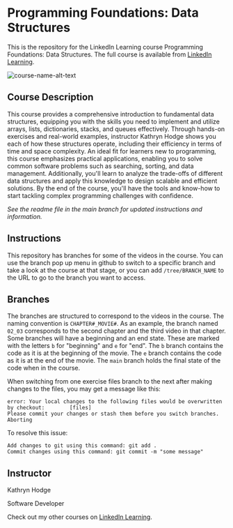 # Programming Foundations: Data Structures
This is the repository for the LinkedIn Learning course Programming Foundations: Data Structures. The full course is available from [LinkedIn Learning][lil-course-url].

![course-name-alt-text][lil-thumbnail-url]

## Course Description

This course provides a comprehensive introduction to fundamental data structures, equipping you with the skills you need to implement and utilize arrays, lists, dictionaries, stacks, and queues effectively. Through hands-on exercises and real-world examples, instructor Kathryn Hodge shows you each of how these structures operate, including their efficiency in terms of time and space complexity. An ideal fit for learners new to programming, this course emphasizes practical applications, enabling you to solve common software problems such as searching, sorting, and data management. Additionally, you'll learn to analyze the trade-offs of different data structures and apply this knowledge to design scalable and efficient solutions. By the end of the course, you'll have the tools and know-how to start tackling complex programming challenges with confidence.

_See the readme file in the main branch for updated instructions and information._
## Instructions
This repository has branches for some of the videos in the course. You can use the branch pop up menu in github to switch to a specific branch and take a look at the course at that stage, or you can add `/tree/BRANCH_NAME` to the URL to go to the branch you want to access.

## Branches
The branches are structured to correspond to the videos in the course. The naming convention is `CHAPTER#_MOVIE#`. As an example, the branch named `02_03` corresponds to the second chapter and the third video in that chapter. 
Some branches will have a beginning and an end state. These are marked with the letters `b` for "beginning" and `e` for "end". The `b` branch contains the code as it is at the beginning of the movie. The `e` branch contains the code as it is at the end of the movie. The `main` branch holds the final state of the code when in the course.

When switching from one exercise files branch to the next after making changes to the files, you may get a message like this:

    error: Your local changes to the following files would be overwritten by checkout:        [files]
    Please commit your changes or stash them before you switch branches.
    Aborting

To resolve this issue:
	
    Add changes to git using this command: git add .
	Commit changes using this command: git commit -m "some message"

## Instructor

Kathryn Hodge

Software Developer 

Check out my other courses on [LinkedIn Learning](https://www.linkedin.com/learning/instructors/kathryn-hodge?u=104).

[0]: # (Replace these placeholder URLs with actual course URLs)

[lil-course-url]: https://www.linkedin.com/learning/programming-foundations-data-structures-25191158
[lil-thumbnail-url]: https://media.licdn.com/dms/image/v2/D4E0DAQEbMUqPXFmo3Q/learning-public-crop_675_1200/B4EZS4gxWyHoAg-/0/1738262386940?e=2147483647&v=beta&t=4V8QRSAfBZCIob_xSd_b2KONijT15H_N745p6yFZrFw

